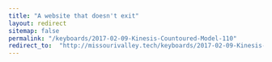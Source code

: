 ```yaml
---
title: "A website that doesn't exit"
layout: redirect
sitemap: false
permalink: "/keyboards/2017-02-09-Kinesis-Countoured-Model-110"
redirect_to:  "http://missourivalley.tech/keyboards/2017-02-09-Kinesis-Countoured-Model-110"
---
```


